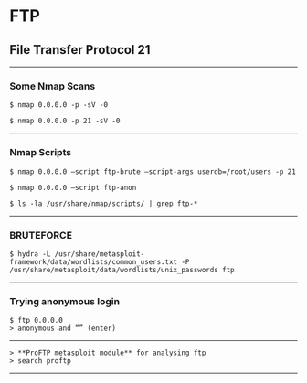 # **FTP**

## **File Transfer Protocol 21**


--------------------------------------------------------------------

### Some Nmap Scans

```
$ nmap 0.0.0.0 -p -sV -0

$ nmap 0.0.0.0 -p 21 -sV -0
```

--------------------------------------------------------------------

### Nmap Scripts

```
$ nmap 0.0.0.0 —script ftp-brute —script-args userdb=/root/users -p 21

$ nmap 0.0.0.0 —script ftp-anon

$ ls -la /usr/share/nmap/scripts/ | grep ftp-*
```

--------------------------------------------------------------------

### BRUTEFORCE

```
$ hydra -L /usr/share/metasploit-framework/data/wordlists/common_users.txt -P /usr/share/metasploit/data/wordlists/unix_passwords ftp
```

--------------------------------------------------------------------

### Trying anonymous login

```
$ ftp 0.0.0.0
> anonymous and “” (enter)
```

--------------------------------------------------------------------

```
> **ProFTP metasploit module** for analysing ftp
> search proftp
```

--------------------------------------------------------------------